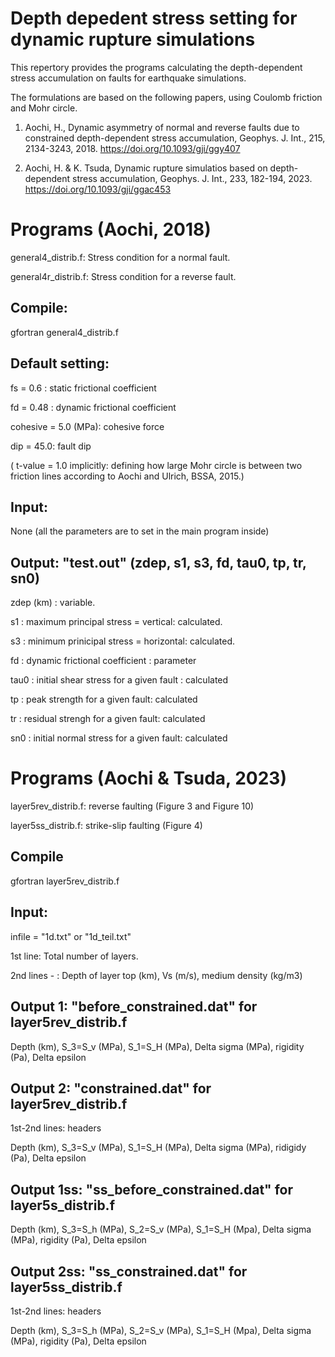 # Depth depedent stress setting for dynamic rupture simulations

This repertory provides the programs calculating the depth-dependent stress accumulation on faults for earthquake simulations.

The formulations are based on the following papers, using Coulomb friction and Mohr circle. 

1. Aochi, H., Dynamic asymmetry of normal and reverse faults due to constrained depth-dependent stress accumulation, Geophys. J. Int., 215, 2134-3243, 2018. https://doi.org/10.1093/gji/ggy407

2. Aochi, H. & K. Tsuda, Dynamic rupture simulatios based on depth-dependent stress accumulation, Geophys. J. Int., 233, 182-194, 2023. https://doi.org/10.1093/gji/ggac453

# Programs (Aochi, 2018)

general4_distrib.f: Stress condition for a normal fault. 

general4r_distrib.f: Stress condition for a reverse fault. 

## Compile: 

gfortran general4_distrib.f

## Default setting: 

  fs = 0.6 : static frictional coefficient
  
  fd = 0.48 : dynamic frictional coefficient
  
  cohesive = 5.0 (MPa): cohesive force
  
  dip = 45.0: fault dip
  
  ( t-value = 1.0 implicitly: defining how large Mohr circle is between two friction lines according to Aochi and Ulrich, BSSA, 2015.)

## Input: 

None (all the parameters are to set in the main program inside)

## Output: "test.out" (zdep, s1, s3, fd, tau0, tp, tr, sn0)

  zdep (km) : variable.

  s1 : maximum principal stress = vertical: calculated.

  s3 : minimum prinicipal stress = horizontal: calculated. 

  fd : dynamic frictional coefficient : parameter
  
  tau0 : initial shear stress for a given fault : calculated
  
  tp : peak strength for a given fault: calculated
  
  tr : residual strengh for a given fault: calculated
  
  sn0 : initial normal stress for a given fault: calculated


# Programs (Aochi & Tsuda, 2023)

layer5rev_distrib.f: reverse faulting (Figure 3 and Figure 10)

layer5ss_distrib.f: strike-slip faulting (Figure 4)

## Compile

gfortran layer5rev_distrib.f

## Input:

infile = "1d.txt" or "1d_teil.txt"

1st line: Total number of layers.

2nd lines - : Depth of layer top (km), Vs (m/s), medium density (kg/m3)

## Output 1: "before_constrained.dat" for layer5rev_distrib.f

Depth (km), S_3=S_v (MPa), S_1=S_H (MPa), Delta sigma (MPa), rigidity (Pa), Delta epsilon

## Output 2: "constrained.dat" for layer5rev_distrib.f

1st-2nd lines: headers

Depth (km), S_3=S_v (MPa), S_1=S_H (MPa), Delta sigma (MPa), ridigidy (Pa), Delta epsilon

## Output 1ss: "ss_before_constrained.dat" for layer5s_distrib.f

Depth (km), S_3=S_h (MPa), S_2=S_v (MPa), S_1=S_H (Mpa), Delta sigma (MPa), rigidity (Pa), Delta epsilon

## Output 2ss: "ss_constrained.dat" for layer5ss_distrib.f

1st-2nd lines: headers

Depth (km), S_3=S_h (MPa), S_2=S_v (MPa), S_1=S_H (Mpa), Delta sigma (MPa), rigidity (Pa), Delta epsilon




